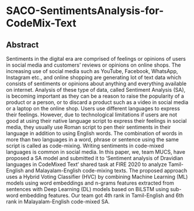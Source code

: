 # SACO-SentimentsAnalysis-for-CodeMix-Text
## Abstract
Sentiments in the digital era are comprised of feelings or opinions of users in social media and customers’ reviews or opinions on online shops. The increasing use of social media such as YouTube, Facebook, WhatsApp, Instagram etc., and online shopping are generating lot of text data which consists of sentiments or opinions about anything and everything available on internet. Analysis of these type of data, called Sentiment Analysis (SA), is becoming important as they can be a reason to raise the popularity of a product or a person, or to discard a product such as a video in social media or a laptop on the online shop. Users use different languages to express their feelings. However, due to technological limitations if users are not good at using their native language script to express their feelings in social media, they usually use Roman script to pen their sentiments in their language in addition to using English words. The combination of words in more than two languages in a word, phrase or sentence using the same script is called as code-mixing. Writing sentiments in code-mixed languages is common in social media. In this paper, we, team MUCS, have proposed a SA model and submitted it to ‘Sentiment analysis of Dravidian languages in CodeMixed Text’ shared task at FIRE 2020 to analyze Tamil-English and Malayalam-English code-mixing texts. The proposed approach uses a Hybrid Voting Classifier (HVC) by combining Machine Learning (ML) models using word embeddings and n-grams features extracted from sentences with Deep Learning (DL) models based on BiLSTM using sub-word embedding features. Our team got 4th rank in Tamil-English and 6th rank in Malayalam-English code-mixed SA.

